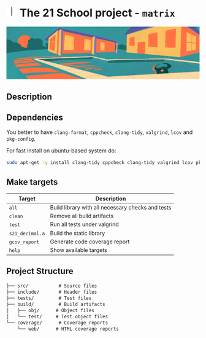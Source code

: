 # <span><a href="https://21-school.ru"><img style="height: 1em;" src="misc/heart.gif"></a></span> The 21 School project - `matrix`

![decimal](misc/s21_matrix.png)

## Description

<!-- TODO(anybody): create small, informative and funny description -->

## Dependencies

You better to have `clang-format`, `cppcheck`, `clang-tidy`, `valgrind`, `lcov` and `pkg-config`.

For fast install on ubuntu-based system do:
```bash
sudo apt-get -y install clang-tidy cppcheck clang-tidy valgrind lcov pkg-config
```

## Make targets

| Target          | Description |
|-----------------|-------------|
| `all`           | Build library with all necessary checks and tests |
| `clean`         | Remove all build artifacts |
| `test`          | Run all tests under valgrind |
| `s21_decimal.a` | Build the static library |
| `gcov_report`   | Generate code coverage report |
| `help` | Show available targets |


## Project Structure

```
├── src/           # Source files
├── include/       # Header files
├── tests/         # Test files
├── build/         # Build artifacts
│   ├── obj/      # Object files
│   └── test/     # Test object files
└── coverage/      # Coverage reports
    └── web/      # HTML coverage reports
```
